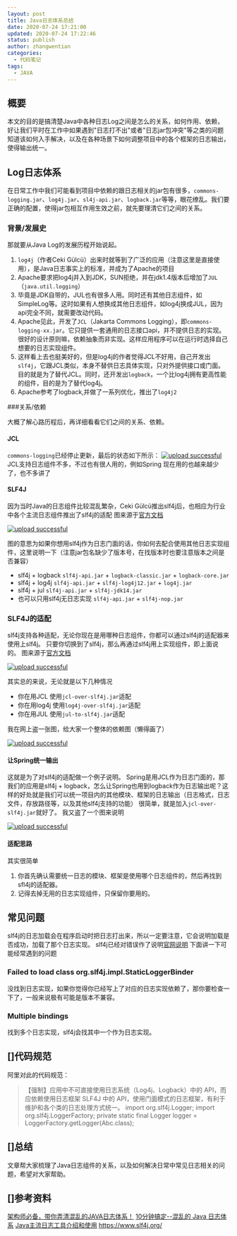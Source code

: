 ```yaml
---
layout: post
title: Java日志体系总结
date: 2020-07-24 17:21:00
updated: 2020-07-24 17:22:46
status: publish
author: zhangwentian
categories: 
  - 代码笔记
tags: 
  - JAVA
---
```



概要
--

本文的目的是搞清楚Java中各种日志Log之间是怎么的关系，如何作用、依赖，好让我们平时在工作中如果遇到"日志打不出"或者"日志jar包冲突"等之类的问题知道该如何入手解决，以及在各种场景下如何调整项目中的各个框架的日志输出，使得输出统一。

Log日志体系
-----------------------------------------------------------------------------------------------------

在日常工作中我们可能看到项目中依赖的跟日志相关的jar包有很多，`commons-logging.jar`、`log4j.jar`、`sl4j-api.jar`、`logback.jar`等等，眼花缭乱。我们要正确的配置，使得jar包相互作用生效之前，就先要理清它们之间的关系。

### 背景/发展史

那就要从Java Log的发展历程开始说起。

1.  `log4j`（作者Ceki Gülcü）出来时就等到了广泛的应用（注意这里是直接使用），是Java日志事实上的标准，并成为了Apache的项目
2.  Apache要求把log4j并入到JDK，SUN拒绝，并在jdk1.4版本后增加了`JUL`（`java.util.logging`）
3.  毕竟是JDK自带的，JUL也有很多人用。同时还有其他日志组件，如SimpleLog等。这时如果有人想换成其他日志组件，如log4j换成JUL，因为api完全不同，就需要改动代码。
4.  Apache见此，开发了`JCL`（Jakarta Commons Logging），即`commons-logging-xx.jar`。它只提供一套通用的日志接口api，并不提供日志的实现。很好的设计原则嘛，依赖抽象而非实现。这样应用程序可以在运行时选择自己想要的日志实现组件。
5.  这样看上去也挺美好的，但是log4j的作者觉得JCL不好用，自己开发出`slf4j`，它跟JCL类似，本身不替供日志具体实现，只对外提供接口或门面。目的就是为了替代JCL。同时，还开发出`logback`，一个比log4j拥有更高性能的组件，目的是为了替代log4j。
6.  Apache参考了logback,并做了一系列优化，推出了`log4j2`

###关系/依赖

大概了解心路历程后，再详细看看它们之间的关系、依赖。

#### JCL

`commons-logging`已经停止更新，最后的状态如下所示：
[![upload successful](https://albenw.github.io/images/Java%E6%97%A5%E5%BF%97%E4%BD%93%E7%B3%BB%E6%80%BB%E7%BB%93__0.png)](https://albenw.github.io/images/Java%E6%97%A5%E5%BF%97%E4%BD%93%E7%B3%BB%E6%80%BB%E7%BB%93__0.png)
JCL支持日志组件不多，不过也有很人用的，例如Spring
现在用的也越来越少了，也不多讲了

#### SLF4J

因为当时Java的日志组件比较混乱繁杂，Ceki Gülcü推出slf4j后，也相应为行业中各个主流日志组件推出了slf4j的适配
图来源于[官方文档](https://www.slf4j.org/manual.html)

[![upload successful](https://albenw.github.io/images/java%E6%97%A5%E5%BF%97%E4%BD%93%E7%B3%BB%E6%80%BB%E7%BB%93__2.png)](https://albenw.github.io/images/java%E6%97%A5%E5%BF%97%E4%BD%93%E7%B3%BB%E6%80%BB%E7%BB%93__2.png)

图的意思为如果你想用slf4j作为日志门面的话，你如何去配合使用其他日志实现组件，这里说明一下（注意jar包名缺少了版本号，在找版本时也要注意版本之间是否兼容）

-   slf4j + logback
    `slf4j-api.jar` + `logback-classic.jar` + `logback-core.jar`
-   slf4j + log4j
    `slf4j-api.jar` + `slf4j-log4j12.jar` + `log4j.jar`
-   slf4j + jul
    `slf4j-api.jar` + `slf4j-jdk14.jar`
-   也可以只用slf4j无日志实现
    `slf4j-api.jar` + `slf4j-nop.jar`

### SLF4J的适配

slf4j支持各种适配，无论你现在是用哪种日志组件，你都可以通过slf4j的适配器来使用上slf4j。
只要你切换到了slf4j，那么再通过slf4j用上实现组件，即上面说的。
图来源于[官方文档](https://www.slf4j.org/legacy.html)

[![upload successful](https://albenw.github.io/images/Java%E6%97%A5%E5%BF%97%E4%BD%93%E7%B3%BB%E6%80%BB%E7%BB%93__1.png)](https://albenw.github.io/images/Java%E6%97%A5%E5%BF%97%E4%BD%93%E7%B3%BB%E6%80%BB%E7%BB%93__1.png)

其实总的来说，无论就是以下几种情况

-   你在用JCL
    使用`jcl-over-slf4j.jar`适配
-   你在用log4j
    使用`log4j-over-slf4j.jar`适配
-   你在用JUL
    使用`jul-to-slf4j.jar`适配

我在网上盗一张图，给大家一个整体的依赖图（懒得画了）

[![upload successful](https://albenw.github.io/images/Java%E6%97%A5%E5%BF%97%E4%BD%93%E7%B3%BB%E6%80%BB%E7%BB%93__3.png)](https://albenw.github.io/images/Java%E6%97%A5%E5%BF%97%E4%BD%93%E7%B3%BB%E6%80%BB%E7%BB%93__3.png)

#### 让Spring统一输出

这就是为了对slf4j的适配做一个例子说明。
Spring是用JCL作为日志门面的，那我们的应用是slf4j + logback，怎么让Spring也用到logback作为日志输出呢？这样的好处就是我们可以统一项目内的其他模块、框架的日志输出（日志格式，日志文件，存放路径等，以及其他slf4j支持的功能）
很简单，就是加入`jcl-over-slf4j.jar`就好了。
我又盗了一个图来说明

[![upload successful](https://albenw.github.io/images/Java%E6%97%A5%E5%BF%97%E4%BD%93%E7%B3%BB%E6%80%BB%E7%BB%93__4.png)](https://albenw.github.io/images/Java%E6%97%A5%E5%BF%97%E4%BD%93%E7%B3%BB%E6%80%BB%E7%BB%93__4.png)

#### 适配思路

其实很简单

1.  你首先确认需要统一日志的模块、框架是使用哪个日志组件的，然后再找到sfl4j的适配器。
2.  记得去掉无用的日志实现组件，只保留你要用的。

[](https://albenw.github.io/posts/854fc091/#%E5%B8%B8%E8%A7%81%E9%97%AE%E9%A2%98 "常见问题")常见问题
--------------------------------------------------------------------------------------------

slf4j的日志加载会在程序启动时把日志打出来，所以一定要注意，它会说明加载是否成功，加载了那个日志实现。
slf4j已经对错误作了说明[官网说明](https://www.slf4j.org/codes.html)
下面讲一下可能经常遇到的问题

### Failed to load class org.slf4j.impl.StaticLoggerBinder

没找到日志实现，如果你觉得你已经写上了对应的日志实现依赖了，那你要检查一下了，一般来说极有可能是版本不兼容。

### Multiple bindings

找到多个日志实现，slf4j会找其中一个作为日志实现。

[]代码规范
--------------------------------------------------------------------------------------------

阿里对此的代码规范：

> 【强制】应用中不可直接使用日志系统（Log4j、Logback）中的 API，而应依赖使用日志框架 SLF4J 中的 API，使用门面模式的日志框架，有利于维护和各个类的日志处理方式统一。
> import org.slf4j.Logger;
> import org.slf4j.LoggerFactory;
> private static final Logger logger = LoggerFactory.getLogger(Abc.class);

[]总结
----------------------------------------------------------------------

文章帮大家梳理了Java日志组件的关系，以及如何解决日常中常见日志相关的问题，希望对大家帮助。

[]参考资料
--------------------------------------------------------------------------------------------

[架构师必备，带你弄清混乱的JAVA日志体系！](https://www.javazhiyin.com/27585.html)
[10分钟搞定--混乱的 Java 日志体系](https://www.jianshu.com/p/39ced06944a2)
[Java主流日志工具介绍和使用](http://hbyou.me/2016/06/18/Java%E4%B8%BB%E6%B5%81%E6%97%A5%E5%BF%97%E5%B7%A5%E5%85%B7%E4%BB%8B%E7%BB%8D%E5%92%8C%E4%BD%BF%E7%94%A8/)
<https://www.slf4j.org/>